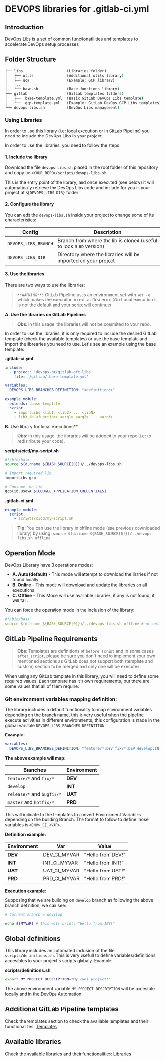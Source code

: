 # DEVOPS libraries for .gitlab-ci.yml #

## Introduction
DevOps Libs is a set of common functionatilities and templates to accelerate DevOps setup processes

## Folder Structure
``` sh
├── libs              	    (Libraries folder)
│   ├── utils               (Additional utils library)
│   ├── gcp                 (Example: GCP library)
│   ...
│   └── base.sh             (Base functions library)
├── gitlab                  (GitLab templates folders)
│   ├── .base-template.yml  (Basic GitLab DevOps Libs template)
│   └── .gcp-template.yml   (Example: GitLab DevOps GCP Libs templates)
└── devops-libs.sh          (DevOps Libs management)
```

### Using Libraries
In order to use this library (i.e: local execution or in GitLab Pipeline) you need to include the DevOps Libs in your project.

In order to use the libraries, you need to follow the steps:

#### 1. Include the library
Download the file `devops-libs.sh` placed in the root folder of this repository and copy to: `<YOUR_REPO>/scripts/devops-libs.sh`

This is the entry point of the library, and once executed (see below) it will automatically retrieve the DevOps Libs code and include for you in your project at `${DEVOPS_LIBS_DIR}` folder

#### 2. Configure the library

You can edit the `devops-libs.sh` inside your project to change some of its characteristics:

|Config|Description|
|-|-|
|`DEVOPS_LIBS_BRANCH`|Branch from where the lib is cloned (useful to lock a lib version)|
|`DEVOPS_LIBS_DIR`|Directory where the libraries will be imported on your project|

#### 3. Use the libraries
There are two ways to use the libraries:
> `**WARNING**:` GitLab Pipeline uses an environment set with `set -e` which makes the execution to exit at first error (On Local execution it is not the default and your script will continue)

**A. Use the libraries on GitLab Pipelines**
> **Obs:** In this usage, the libraries will not be commited to your repo.

In order to use the libraries, it is only required to include the desired GitLab template (check the available templates) or use the base template and import the librearies you need to use. Let's see an example using the base template:

**.gitlab-ci.yml**
``` yaml
include:
  - project: 'devops-br/gitlab-gft-libs'
    file: '/gitlab/.base-template.yml'

variables:
  DEVOPS_LIBS_BRANCHES_DEFINITION: "<definitions>"

example_module:
  extends: .base-template
  script:
    - importLibs <lib1> <lib2> ... <libN>
    - libXlib.<function> <arg1> <arg2> ... <argN>
```

**B.** Use library for local executions**
> **Obs:** In this usage, the libraries will be addded to your repo (i.e: to redistribute your code).

**scripts/cicd/my-script.sh**
``` sh
#!/bin/bash
source $(dirname ${BASH_SOURCE[0]})/../devops-libs.sh

# Import required lib
importLibs gcp

# Consume the lib
gcplib.useSA ${GOOGLE_APPLICATION_CREDENTIALS}
```

**.gitlab-ci.yml**
``` yaml
example_module:
  script:
    - scripts/cicd/my-script.sh
```

> **Tip:** You can use the library in offline mode (use previous downloaded library) by using: `source $(dirname ${BASH_SOURCE[0]})/../devops-libs.sh offline`

## Operation Mode
DevOps Liberary have 3 operations modes:

  - **A. Auto (default)** - This mode will attempt to download the liraries if not found locally
  - **B. Online** - This mode will download and update the libraries on all executions
  - **C. Offline** - This Mode will use available libraries, if any is not found, it will fail.

You can force the operation mode in the inclusion of the library:
``` yaml
#!/bin/bash
source $(dirname ${BASH_SOURCE[0]})/../devops-libs.sh offline # or online
```

## GitLab Pipeline Requirements
> **Obs:** Templates are definitions of `before_script` and in some cases `after_script`, please be sure you don't need to implement your own mentioned sections as GitLab does not support both (template and custom) section to be merged and only one will be executed.

When using any GitLab template in this library, you will need to define some required values. Each template has it's own requirements, but there are some values that all of them require:

### Git environment variables mapping definition:
The library includes a default functionality to map environment variables depending on the branch name, this is very useful when the pipeline execute activities in different environments, this configuration is made in the global variable `DEVOPS_LIBS_BRANCHES_DEFINITION`.

**Example:**
``` yaml
variables:
  DEVOPS_LIBS_BRANCHES_DEFINITION: "feature/*:DEV fix/*:DEV develop:INT release/*:HML bugfix/*:HML master:PRD hotfix/*:PRD"
```

**The above example will map:**

| Branches | Environment |
|-|-|
| `feature/*` and `fix/*` | **DEV** |
| `develop` | **INT** |
| `release/*` and `bugfix/*` | **UAT** |
| `master` and `hotfix/*` | **PRD** |

This will indicate to the templates to convert Environment Variables depending on the building Branch. The format to follow to define those variables is `<ENV>_CI_<VAR>`.

**Definition example:**

| Environment | Var | Value |
|-|-|-|
| **DEV** | DEV_CI_MYVAR | "Hello from DEV!" |
| **INT** | INT_CI_MYVAR | "Hello from INT!" |
| **UAT** | UAT_CI_MYVAR | "Hello from UAT!" |
| **PRD** | PRD_CI_MYVAR | "Hello from PRD!" |

**Execution example:**

Supposing that we are building on `develop` branch an following the above branch definition, we can see:
``` sh
# Current branch = develop

echo ${MYVAR} # This will print: "Hello from INT!"
```

## Global definitions
This library includes an automated inclusion of the file `scripts/definitions.sh`. This is very usefull to define variables/definitions accesibles to your project's scripts globaly. Example:

**scripts/definitions.sh**
``` sh
export MY_PROJECT_DESCRIPTION="My cool project!"
```

The above environment variable `MY_PROJECT_DESCRIPTION` will be accesible locally and in the DevOps Automation.

## Additional GitLab Pipeline templates
Check the templates section to check the available templates and their functionalities: [Templates](gitlab/README.md)

## Available libraries
Check the available libraries and their functionalities: [Libraries](libs/README.md)

